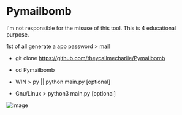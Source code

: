 # Pymailbomb
I'm not responsible for the misuse of this tool. This is 4 educational purpose.

1st of all generate a app password > [mail](https://myaccount.google.com/apppasswords)

- git clone https://github.com/theycallmecharlie/Pymailbomb 
- cd Pymailbomb

- WIN > py || python main.py [optional<args>]<br>
- Gnu/Linux  > python3 main.py [optional<args>]

![image](https://user-images.githubusercontent.com/38168227/134603098-9ecc5648-24a6-4233-8832-89e476fd5f31.png)
